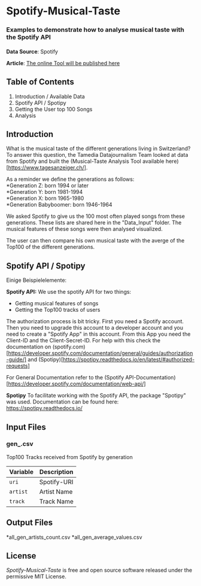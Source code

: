 # Spotify-Musical-Taste

### Examples to demonstrate how to analyse musical taste with the Spotify API

<!---
optional folgendermassen Bild einfügen:
![Trump Hate](dt.png)
Source: [Gage Skidmore](https://www.flickr.com/photos/gageskidmore/32758233090)>)
--->



#### 
**Data Source**: Spotify

**Article**: [The online Tool will be published here](https://www.tagesanzeiger.ch/)

## Table of Contents

1. Introduction / Available Data
2. Spotify API / Spotipy
3. Getting the User top 100 Songs
4. Analysis


## Introduction
What is the musical taste of the different generations living in Switzerland? To answer this question, the Tamedia Datajournalism Team looked at data from Spotify and built the (Musical-Taste Analysis Tool available here)[https://www.tagesanzeiger.ch/].  

As a reminder we define the generations as follows:  
*Generation Z: born 1994 or later  
*Generation Y: born 1981-1994  
*Generation X: born 1965-1980  
*Generation Babyboomer: born 1946-1964  

We asked Spotify to give us the 100 most often played songs from these generations. These lists are shared here in the "Data_Input" folder. The musical features of these songs were then analysed visualized.

The user can then compare his own musical taste with the averge of the Top100 of the different generations.


## Spotify API / Spotipy

Einige Beispielelemente:

**Spotify API:**
We use the spotify API for two things:
- Getting musical features of songs
- Getting the Top100 tracks of users

The authorization process is bit tricky. First you need a Spotify account. Then you need to upgrade this account to a developer account and you need to create a "Spotify App" in this account. From this App you need the Client-ID and the Client-Secret-ID. For help with this check the documentation on (spotify.com)[https://developer.spotify.com/documentation/general/guides/authorization-guide/] and (Spotipy)[https://spotipy.readthedocs.io/en/latest/#authorized-requests]  

For General Documentation refer to the (Spotify API-Documentation)[https://developer.spotify.com/documentation/web-api/]

**Spotipy**
To facilitate working with the Spotify API, the package "Spotipy" was used. Documentation can be found here: https://spotipy.readthedocs.io/


## Input Files

### gen_.csv

Top100 Tracks received from Spotify by generation

Variable | Description
--- | --- 
`uri ` | Spotify-URI
`artist ` | Artist Name
`track ` | Track Name


## Output Files

*all_gen_artists_count.csv
*all_gen_average_values.csv

## License

*Spotify-Musical-Taste* is free and open source software released under the permissive MIT License.
